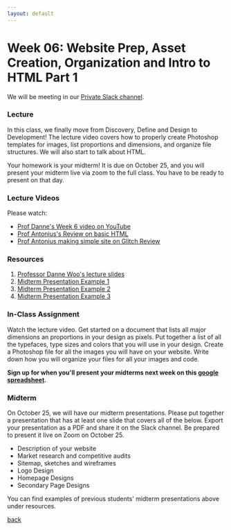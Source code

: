 ```yaml
---
layout: default
---
```


# Week 06: Website Prep, Asset Creation, Organization and Intro to HTML Part 1

We will be meeting in our [Private Slack channel](https://join.slack.com/t/qc-design/shared_invite/zt-2pp65669v-dFXbGUpIfD_jHjGZEX~S0A).

### Lecture

In this class, we finally move from Discovery, Define and Design to Development! The lecture video covers how to properly create Photoshop templates for images, list proportions and dimensions, and organize file structures. We will also start to talk about HTML.

Your homework is your midterm! It is due on October 25, and you will present your midterm live via zoom to the full class. You have to be ready to present on that day.

### Lecture Videos
Please watch:

- [Prof Danne's Week 6 video on YouTube](https://www.youtube.com/watch?v=nejIoBXPLTM&t=2s)
- [Prof Antonius's Review on basic HTML](https://www.loom.com/share/b3542c6b2c06451698294d0f5193fff7?sid=2353cf84-6b3e-4c7e-ab10-1bf033a78319)
- [Prof Antonius making simple site on Glitch Review](https://www.loom.com/share/c0947eb3267c42dd8cdfc87d310a5c46?sid=a97ee60b-bf6d-4354-8f5b-f1eb77c0a5bc)

### Resources
1. [Professor Danne Woo's lecture slides](https://teaching-files.s3.us-east-2.amazonaws.com/webdesign/Week06/webdesign_week06_v2.pdf)
2. [Midterm Presentation Example 1](https://teaching-files.s3.us-east-2.amazonaws.com/webdesign/Week06/chung_yunique.pdf)
3. [Midterm Presentation Example 2](https://teaching-files.s3.us-east-2.amazonaws.com/webdesign/Week06/derosa_jaime.pdf)
4. [Midterm Presentation Example 3](https://teaching-files.s3.us-east-2.amazonaws.com/webdesign/Week06/juarez_ranjela.pdf)

### In-Class Assignment
Watch the lecture video. Get started on a document that lists all major dimensions an proportions in your design as pixels. Put together a list of all the typefaces, type sizes and colors that you will use in your design. Create a Photoshop file for all the images you will have on your website. Write down how you will organize your files for all your images and code.

**Sign up for when you'll present your midterms next week on this [google spreadsheet](https://docs.google.com/spreadsheets/d/1eZciMD_OrbMrUEE326ICEsEX7zjKnFumHoQLWXQGchU/edit?usp=sharing).**

### Midterm
On October 25, we will have our midterm presentations. Please put together a presentation that has at least one slide that covers all of the below. Export your presentation as a PDF and share it on the Slack channel. Be prepared to present it live on Zoom on October 25.

- Description of your website
- Market research and competitive audits
- Sitemap, sketches and wireframes
- Logo Design
- Homepage Designs
- Secondary Page Designs

You can find examples of previous students' midterm presentations above under resources.

[back](./)
